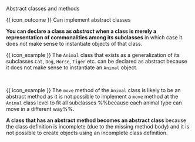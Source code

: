 <span id="title">Abstract classes and methods</span>

<span id="prereqs"></span>

<span id="outcomes">{{ icon_outcome }} Can implement abstract classes</span>

<div id="body">

<box type="definition" seamless>

<include src="../../../common/definitions.md#def-abstractClass" /> 
  
</box>

**You can declare a class as _abstract_ when a class is merely a representation of commonalities among its subclasses** in which case it does not make sense to instantiate objects of that class.

<box>

{{ icon_example }} The `Animal` class that exists as a generalization of its subclasses `Cat`, `Dog`, `Horse`, `Tiger` etc. can be declared as abstract because it does not make sense to instantiate an `Animal` object.

</box>

<box type="definition" seamless>

<include src="../../../common/definitions.md#def-abstractMethod" />
 
</box>

<box>

{{ icon_example }} The `move` method of the `Animal` class is likely to be an abstract method as it is not possible to implement a `move` method at the `Animal` class level to fit all subclasses %%because each animal type can move in a different way%%.

</box>

**A class that has an abstract method becomes an abstract class** because the class definition is incomplete (due to the missing method body) and it is not possible to create objects using an incomplete class definition.

</div>

<div id="extras">
</div>
